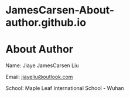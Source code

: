 # JamesCarsen-About-author.github.io

# About Author

Name: Jiaye JamesCarsen Liu

Email: jiayeliu@outlook.com

School: Maple Leaf International School - Wuhan
